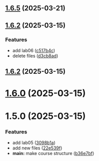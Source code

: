 ## [1.6.5](https://github.com/username/git-extended/compare/v1.6.4...v1.6.5) (2025-03-21)



## [1.6.2](https://github.com/username/git-extended/compare/v1.6.3...v1.6.2) (2025-03-15)


### Features

* add lab06 ([c517b4c](https://github.com/username/git-extended/commit/c517b4cc74cd80ff70866e199ed743ac6ad83c55))
* delete files ([d3cb8ad](https://github.com/username/git-extended/commit/d3cb8ad7a6a9f18e2d5bf41578e87f13edb5c7fc))



## [1.6.2](https://github.com/username/git-extended/compare/v1.6.1...v1.6.2) (2025-03-15)



# [1.6.0](https://github.com/username/git-extended/compare/v1.5.0...v1.6.0) (2025-03-15)



# 1.5.0 (2025-03-15)


### Features

* add lab05 ([3098b1a](https://github.com/username/git-extended/commit/3098b1a4363107bbea9fcecf478090f3239f35ba))
* add new files ([22e539f](https://github.com/username/git-extended/commit/22e539fddd2c61a91e41a1dc03fb540bf4ff745d))
* **main:** make course structure ([b36e7bf](https://github.com/username/git-extended/commit/b36e7bfe0b0d77e91b0302b3a90a996fb12d3c98))




